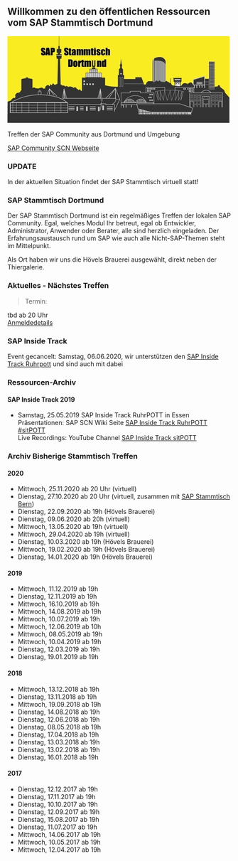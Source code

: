 ## Willkommen zu den öffentlichen Ressourcen vom SAP Stammtisch Dortmund

![SAP Stammtisch Dortmund](img/Stammtisch_Dortmund_Logo_wiki.jpg)

Treffen der SAP Community aus Dortmund und Umgebung

[SAP Community SCN Webseite](https://wiki.scn.sap.com/wiki/display/events/SAP+Stammtisch+Dortmund)

### UPDATE

In der aktuellen Situation findet der SAP Stammtisch virtuell statt!

### SAP Stammtisch Dortmund

Der SAP Stammtisch Dortmund ist ein regelmäßiges Treffen der lokalen SAP Community.
Egal, welches Modul Ihr betreut, egal ob Entwickler, Administrator, Anwender oder Berater, alle sind herzlich eingeladen.
Der Erfahrungsaustausch rund um SAP wie auch alle Nicht-SAP-Themen steht im Mittelpunkt.

Als Ort haben wir uns die Hövels Brauerei ausgewählt, direkt neben der Thiergalerie.

### Aktuelles - Nächstes Treffen
 
> Termin:

tbd ab 20 Uhr  
[Anmeldedetails](https://wiki.scn.sap.com/wiki/display/events/SAP+Stammtisch+Dortmund)

### SAP Inside Track

Event gecancelt: Samstag, 06.06.2020, wir unterstützen den [SAP Inside Track Ruhrpott](https://wiki.scn.sap.com/wiki/display/events/SAP+Inside+Track+Ruhrpott%2C+June+6th+2020%2C+%23sitPOTT+-+CANCELLED) und sind auch mit dabei

### Ressourcen-Archiv

#### SAP Inside Track 2019

- Samstag, 25.05.2019 SAP Inside Track RuhrPOTT in Essen  
  Präsentationen: SAP SCN Wiki Seite [SAP Inside Track RuhrPOTT #sitPOTT](https://wiki.scn.sap.com/wiki/display/events/SAP+Inside+Track+Ruhrpott%2C+May+25th+2019%2C+%23sitPOTT)  
  Live Recordings: YouTube Channel [SAP Inside Track sitPOTT](https://www.youtube.com/channel/UCuquqxaHNQhdi2cfaFcqtkw)

### Archiv Bisherige Stammtisch Treffen

#### 2020
- Mittwoch, 25.11.2020 ab 20 Uhr (virtuell)
- Dienstag, 27.10.2020 ab 20 Uhr (virtuell, zusammen mit [SAP Stammtisch Bern](https://wiki.scn.sap.com/wiki/display/events/SAP+Stammtisch+Bern+und+virtuell+Schweiz))
- Dienstag, 22.09.2020 ab 19h (Hövels Brauerei)
- Dienstag, 09.06.2020 ab 20h (virtuell)
- Mittwoch, 13.05.2020 ab 19h (virtuell)
- Mittwoch, 29.04.2020 ab 19h (virtuell)
- Dienstag, 10.03.2020 ab 19h (Hövels Brauerei)
- Mittwoch, 19.02.2020 ab 19h (Hövels Brauerei)
- Dienstag, 14.01.2020 ab 19h (Hövels Brauerei)
#### 2019
- Mittwoch, 11.12.2019 ab 19h
- Dienstag, 12.11.2019 ab 19h
- Mittwoch, 16.10.2019 ab 19h
- Mittwoch, 14.08.2019 ab 19h
- Mittwoch, 10.07.2019 ab 19h
- Mittwoch, 12.06.2019 ab 10h
- Mittwoch, 08.05.2019 ab 19h
- Mittwoch, 10.04.2019 ab 19h
- Dienstag, 12.03.2019 ab 19h
- Dienstag, 19.01.2019 ab 19h
#### 2018
- Mittwoch, 13.12.2018 ab 19h
- Dienstag, 13.11.2018 ab 19h
- Mittwoch, 19.09.2018 ab 19h
- Dienstag, 14.08.2018 ab 19h
- Dienstag, 12.06.2018 ab 19h
- Dienstag, 08.05.2018 ab 19h
- Dienstag, 17.04.2018 ab 19h
- Dienstag, 13.03.2018 ab 19h
- Dienstag, 13.02.2018 ab 19h
- Dienstag, 16.01.2018 ab 19h
#### 2017
- Dienstag, 12.12.2017 ab 19h
- Dienstag, 17.11.2017 ab 19h
- Dienstag, 10.10.2017 ab 19h
- Dienstag, 12.09.2017 ab 19h
- Dienstag, 15.08.2017 ab 19h
- Dienstag, 11.07.2017 ab 19h
- Mittwoch, 14.06.2017 ab 19h
- Mittwoch, 10.05.2017 ab 19h
- Mittwoch, 12.04.2017 ab 19h